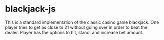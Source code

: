 # blackjack-js
This is a standard implementation of the classic casino game blackjack. One player tries to get as close to 21 without going over in order to beat the dealer. Player has the options to hit, stand, and increase bet amount. 
